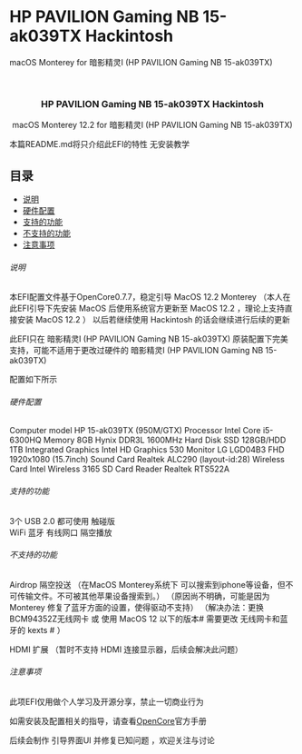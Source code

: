 # HP PAVILION Gaming NB 15-ak039TX Hackintosh
 macOS  Monterey for 暗影精灵I (HP PAVILION Gaming NB 15-ak039TX)


<!-- PROJECT SHIELDS -->

<!-- PROJECT LOGO -->
<br />

<p align="center">
  <a href="https://github.com/cauoss4/HP-PAVILION-Gaming-NB-15-ak039TX-Hackintosh/">

  </a>

  <h3 align="center">HP PAVILION Gaming NB 15-ak039TX Hackintosh</h3>
  <p align="center">
    macOS  Monterey 12.2 for 暗影精灵I (HP PAVILION Gaming NB 15-ak039TX)

  </p>

</p>


 本篇README.md将只介绍此EFI的特性 无安装教学
 
## 目录
- [说明](#说明)
- [硬件配置](#硬件配置) 
- [支持的功能](#支持的功能)
- [不支持的功能](#不支持的功能)
- [注意事项](#注意事项)



###### 说明
本EFI配置文件基于OpenCore0.7.7，稳定引导 MacOS 12.2 Monterey
（本人在此EFI引导下先安装 MacOS 后使用系统官方更新至 MacOS 12.2 ，理论上支持直接安装 MacOS 12.2 ）
以后若继续使用 Hackintosh 的话会继续进行后续的更新

此EFI只在 暗影精灵I (HP PAVILION Gaming NB 15-ak039TX) 原装配置下完美支持，可能不适用于更改过硬件的 暗影精灵I (HP PAVILION Gaming NB 15-ak039TX)

配置如下所示


###### 硬件配置

Computer model	           HP 15-ak039TX (950M/GTX)
Processor	                Intel Core i5-6300HQ
Memory	                   8GB Hynix DDR3L 1600MHz
Hard Disk	                SSD 128GB/HDD 1TB
Integrated Graphics	      Intel HD Graphics 530
Monitor                  	LG LGD04B3 FHD 1920x1080 (15.7inch)
Sound Card               	Realtek ALC290 (layout-id:28)
Wireless Card            	Intel Wireless 3165
SD Card Reader	           Realtek RTS522A


###### 支持的功能

3个 USB 2.0 都可使用
触碰版    
WiFi
蓝牙
有线网口
隔空播放



###### 不支持的功能

Airdrop 隔空投送
（在MacOS Monterey系统下 可以搜索到iphone等设备，但不可传输文件。不可被其他苹果设备搜索到。）
（原因尚不明确，可能是因为 Monterey 修复了蓝牙方面的设置，使得驱动不支持）
（解决办法：更换BCM94352Z无线网卡 或 使用 MacOS 12 以下的版本# 需要更改 无线网卡和蓝牙的 kexts # ）


HDMI 扩展 
（暂时不支持 HDMI 连接显示器，后续会解决此问题）


###### 注意事项

此项EFI仅用做个人学习及开源分享，禁止一切商业行为

如需安装及配置相关的指导，请查看[OpenCore](https://dortania.github.io/OpenCore-Install-Guide)官方手册

后续会制作 引导界面UI 并修复已知问题 ，欢迎关注与讨论














